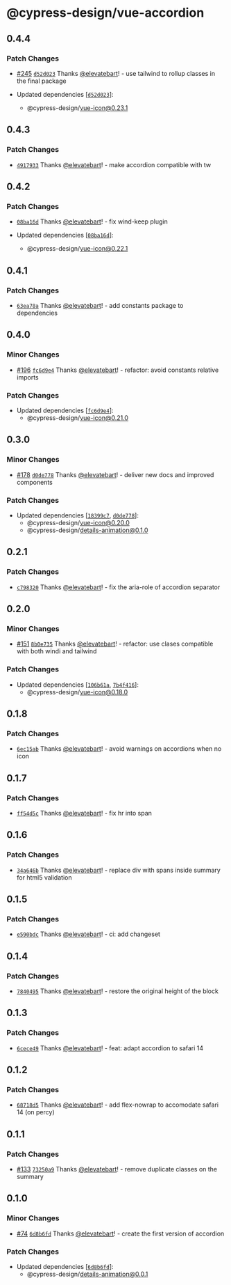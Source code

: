 # @cypress-design/vue-accordion

## 0.4.4

### Patch Changes

- [#245](https://github.com/cypress-io/cypress-design/pull/245) [`d52d023`](https://github.com/cypress-io/cypress-design/commit/d52d02301bb851d514661a8c258d0c4ae5baf171) Thanks [@elevatebart](https://github.com/elevatebart)! - use tailwind to rollup classes in the final package

- Updated dependencies [[`d52d023`](https://github.com/cypress-io/cypress-design/commit/d52d02301bb851d514661a8c258d0c4ae5baf171)]:
  - @cypress-design/vue-icon@0.23.1

## 0.4.3

### Patch Changes

- [`4917933`](https://github.com/cypress-io/cypress-design/commit/4917933c82078090c7c29e94a090737e0427821d) Thanks [@elevatebart](https://github.com/elevatebart)! - make accordion compatible with tw

## 0.4.2

### Patch Changes

- [`08ba16d`](https://github.com/cypress-io/cypress-design/commit/08ba16da4a8663676ee96ac4950938857bd0d9a3) Thanks [@elevatebart](https://github.com/elevatebart)! - fix wind-keep plugin

- Updated dependencies [[`08ba16d`](https://github.com/cypress-io/cypress-design/commit/08ba16da4a8663676ee96ac4950938857bd0d9a3)]:
  - @cypress-design/vue-icon@0.22.1

## 0.4.1

### Patch Changes

- [`63ea78a`](https://github.com/cypress-io/cypress-design/commit/63ea78af2062fd5e3fb8c61fa4bcf85fd95e803b) Thanks [@elevatebart](https://github.com/elevatebart)! - add constants package to dependencies

## 0.4.0

### Minor Changes

- [#196](https://github.com/cypress-io/cypress-design/pull/196) [`fc6d9e4`](https://github.com/cypress-io/cypress-design/commit/fc6d9e4fedcc01fa8e01b868b0fa66d8895c37d0) Thanks [@elevatebart](https://github.com/elevatebart)! - refactor: avoid constants relative imports

### Patch Changes

- Updated dependencies [[`fc6d9e4`](https://github.com/cypress-io/cypress-design/commit/fc6d9e4fedcc01fa8e01b868b0fa66d8895c37d0)]:
  - @cypress-design/vue-icon@0.21.0

## 0.3.0

### Minor Changes

- [#178](https://github.com/cypress-io/cypress-design/pull/178) [`d0de778`](https://github.com/cypress-io/cypress-design/commit/d0de77843adb87d8f4804219c6dca8f45b15c650) Thanks [@elevatebart](https://github.com/elevatebart)! - deliver new docs and improved components

### Patch Changes

- Updated dependencies [[`18399c7`](https://github.com/cypress-io/cypress-design/commit/18399c72a52288c67af0935384430d4e4cd24251), [`d0de778`](https://github.com/cypress-io/cypress-design/commit/d0de77843adb87d8f4804219c6dca8f45b15c650)]:
  - @cypress-design/vue-icon@0.20.0
  - @cypress-design/details-animation@0.1.0

## 0.2.1

### Patch Changes

- [`c798320`](https://github.com/cypress-io/cypress-design/commit/c798320236ec41a43eb74be80f407781e980aaf0) Thanks [@elevatebart](https://github.com/elevatebart)! - fix the aria-role of accordion separator

## 0.2.0

### Minor Changes

- [#151](https://github.com/cypress-io/cypress-design/pull/151) [`8b0e735`](https://github.com/cypress-io/cypress-design/commit/8b0e7356eb64a6b3583d3486dda8ecbb11c34cca) Thanks [@elevatebart](https://github.com/elevatebart)! - refactor: use clases compatible with both windi and tailwind

### Patch Changes

- Updated dependencies [[`106b61a`](https://github.com/cypress-io/cypress-design/commit/106b61a97888f956a4c9d235fde5efb4243e1445), [`7b4f416`](https://github.com/cypress-io/cypress-design/commit/7b4f4162a0d150aa8cab7ec239faebb58c39464d)]:
  - @cypress-design/vue-icon@0.18.0

## 0.1.8

### Patch Changes

- [`6ec15ab`](https://github.com/cypress-io/cypress-design/commit/6ec15ab28355dac5cb0fbc55397f192a3fd68e19) Thanks [@elevatebart](https://github.com/elevatebart)! - avoid warnings on accordions when no icon

## 0.1.7

### Patch Changes

- [`ff54d5c`](https://github.com/cypress-io/cypress-design/commit/ff54d5c098bec93083b9c2ecc84439a0d3878f56) Thanks [@elevatebart](https://github.com/elevatebart)! - fix hr into span

## 0.1.6

### Patch Changes

- [`34a646b`](https://github.com/cypress-io/cypress-design/commit/34a646bbb5ae613d3ede0f63ac62c8a6bf31dd82) Thanks [@elevatebart](https://github.com/elevatebart)! - replace div with spans inside summary for html5 validation

## 0.1.5

### Patch Changes

- [`e590bdc`](https://github.com/cypress-io/cypress-design/commit/e590bdc4a1f076e00fd1c5d41c461880fbff53d1) Thanks [@elevatebart](https://github.com/elevatebart)! - ci: add changeset

## 0.1.4

### Patch Changes

- [`7840495`](https://github.com/cypress-io/cypress-design/commit/78404955f8fe1f644a53fe087a9cfa02e7088fce) Thanks [@elevatebart](https://github.com/elevatebart)! - restore the original height of the block

## 0.1.3

### Patch Changes

- [`6cece49`](https://github.com/cypress-io/cypress-design/commit/6cece49fc60db7046df81a3f77e9a696326e55a9) Thanks [@elevatebart](https://github.com/elevatebart)! - feat: adapt accordion to safari 14

## 0.1.2

### Patch Changes

- [`68718d5`](https://github.com/cypress-io/cypress-design/commit/68718d5b75ac8affec83d3af3c849c8288282aa3) Thanks [@elevatebart](https://github.com/elevatebart)! - add flex-nowrap to accomodate safari 14 (on percy)

## 0.1.1

### Patch Changes

- [#133](https://github.com/cypress-io/cypress-design/pull/133) [`73250a9`](https://github.com/cypress-io/cypress-design/commit/73250a9d65a890e4be74009978214f49c64e9fce) Thanks [@elevatebart](https://github.com/elevatebart)! - remove duplicate classes on the summary

## 0.1.0

### Minor Changes

- [#74](https://github.com/cypress-io/cypress-design/pull/74) [`6d8b6fd`](https://github.com/cypress-io/cypress-design/commit/6d8b6fd763b0389d748884c35f4ff6dd73724977) Thanks [@elevatebart](https://github.com/elevatebart)! - create the first version of accordion

### Patch Changes

- Updated dependencies [[`6d8b6fd`](https://github.com/cypress-io/cypress-design/commit/6d8b6fd763b0389d748884c35f4ff6dd73724977)]:
  - @cypress-design/details-animation@0.0.1
